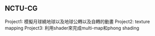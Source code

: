 ## NCTU-CG
Project1: 模擬月球繞地球以及地球公轉以及自轉的動畫
Project2: texture mapping
Project3: 利用shader來完成multi-map和phong shading
